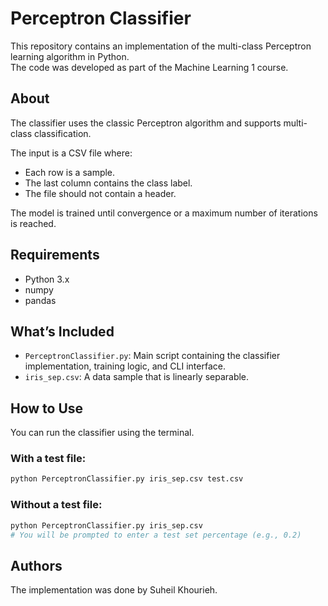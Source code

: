 # Perceptron Classifier

This repository contains an implementation of the multi-class Perceptron learning algorithm in Python.  
The code was developed as part of the Machine Learning 1 course.

## About

The classifier uses the classic Perceptron algorithm and supports multi-class classification.

The input is a CSV file where:
- Each row is a sample.
- The last column contains the class label.
- The file should not contain a header.

The model is trained until convergence or a maximum number of iterations is reached.

## Requirements

- Python 3.x
- numpy
- pandas

## What’s Included

- `PerceptronClassifier.py`: Main script containing the classifier implementation, training logic, and CLI interface.
- `iris_sep.csv`: A data sample that is linearly separable.

## How to Use

You can run the classifier using the terminal.

### With a test file:
```bash
python PerceptronClassifier.py iris_sep.csv test.csv
```
### Without a test file:
```bash
python PerceptronClassifier.py iris_sep.csv
# You will be prompted to enter a test set percentage (e.g., 0.2)
```

## Authors
The implementation was done by Suheil Khourieh.
